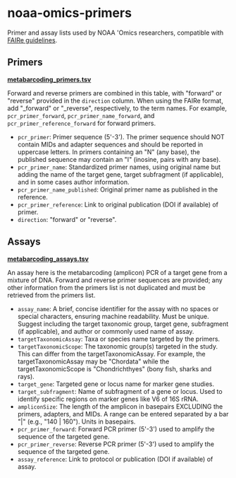 # noaa-omics-primers

Primer and assay lists used by NOAA 'Omics researchers, compatible with [FAIRe guidelines](https://fair-edna.github.io).

## Primers

**[metabarcoding_primers.tsv](https://github.com/NOAA-Omics/noaa-omics-primers/blob/main/metabarcoding_primers.tsv)**

Forward and reverse primers are combined in this table, with "forward" or "reverse" provided in the `direction` column. When using the FAIRe format, add "_forward" or "_reverse", respectively, to the term names. For example, `pcr_primer_forward`, `pcr_primer_name_forward`, and `pcr_primer_reference_forward` for forward primers.

- `pcr_primer`: Primer sequence (5'-3'). The primer sequence should NOT contain MIDs and adapter sequences and should be reported in uppercase letters. In primers containing an "N" (any base), the published sequence may contain an "I" (inosine, pairs with any base).
- `pcr_primer_name`: Standardized primer names, using original name but adding the name of the target gene, target subfragment (if applicable), and in some cases author information.
- `pcr_primer_name_published`: Original primer name as published in the reference.
- `pcr_primer_reference`: Link to original publication (DOI if available) of primer.
- `direction`: "forward" or "reverse".

## Assays

**[metabarcoding_assays.tsv](https://github.com/NOAA-Omics/noaa-omics-primers/blob/main/metabarcoding_assays.tsv)**

An assay here is the metabarcoding (amplicon) PCR of a target gene from a mixture of DNA. Forward and reverse primer sequences are provided; any other information from the primers list is not duplicated and must be retrieved from the primers list.

- `assay_name`: A brief, concise identifier for the assay with no spaces or special characters, ensuring machine readability. Must be unique. Suggest including the target taxonomic group, target gene, subfragment (if applicable), and author or commonly used name of assay.
- `targetTaxonomicAssay`: Taxa or species name targeted by the primers.
- `targetTaxonomicScope`: The taxonomic group(s) targeted in the study. This can differ from the targetTaxonomicAssay. For example, the targetTaxonomicAssay may be "Chordata" while the targetTaxonomicScope is "Chondrichthyes" (bony fish, sharks and rays).
- `target_gene`: Targeted gene or locus name for marker gene studies.
- `target_subfragment`: Name of subfragment of a gene or locus. Used to identify specific regions on marker genes like V6 of 16S rRNA.
- `ampliconSize`: The length of the amplicon in basepairs EXCLUDING the primers, adapters, and MIDs. A range can be entered separated by a bar "|" (e.g., "140 | 160"). Units in basepairs.
- `pcr_primer_forward`: Forward PCR primer (5'-3') used to amplify the sequence of the targeted gene.
- `pcr_primer_reverse`: Reverse PCR primer (5'-3') used to amplify the sequence of the targeted gene.
- `assay_reference`: Link to protocol or publication (DOI if available) of assay.
